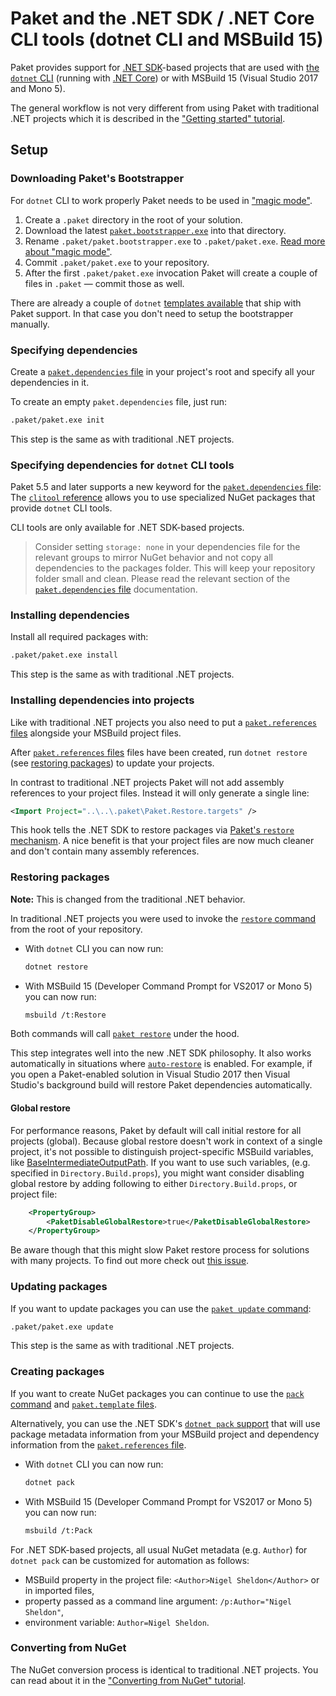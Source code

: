 # Paket and the .NET SDK / .NET Core CLI tools (dotnet CLI and MSBuild 15)

Paket provides support for [.NET SDK](https://github.com/dotnet/sdk)-based
projects that are used with [the `dotnet` CLI](https://github.com/dotnet/cli)
(running with [.NET Core](https://github.com/dotnet/core)) or with MSBuild 15
(Visual Studio 2017 and Mono 5).

The general workflow is not very different from using Paket with traditional
.NET projects which it is described in the
["Getting started" tutorial](getting-started.html).

## Setup

### Downloading Paket's Bootstrapper

For `dotnet` CLI to work properly Paket needs to be used in
["magic mode"](bootstrapper.html#Magic-mode).

1. Create a `.paket` directory in the root of your solution.
1. Download the latest
   [`paket.bootstrapper.exe`](https://github.com/fsprojects/Paket/releases/latest)
   into that directory.
1. Rename `.paket/paket.bootstrapper.exe` to `.paket/paket.exe`.
   [Read more about "magic mode"](bootstrapper.html#Magic-mode).
1. Commit `.paket/paket.exe` to your repository.
1. After the first `.paket/paket.exe` invocation Paket will create a couple of
   files in `.paket` — commit those as well.

There are already a couple of `dotnet` [templates available](https://github.com/dotnet/templating/wiki/Available-templates-for-dotnet-new#f-templates) that ship with Paket
support. In that case you don't need to setup the bootstrapper manually.

### Specifying dependencies

Create a [`paket.dependencies` file](dependencies-file.html) in your project's
root and specify all your dependencies in it.

To create an empty `paket.dependencies` file, just run:

```sh
.paket/paket.exe init
```

This step is the same as with traditional .NET projects.

### Specifying dependencies for `dotnet` CLI tools

Paket 5.5 and later supports a new keyword for the
[`paket.dependencies` file](dependencies-file.html): The
[`clitool` reference](nuget-dependencies.html#Special-case-CLI-tools)
allows you to use specialized NuGet packages that provide `dotnet` CLI tools.

CLI tools are only available for .NET SDK-based projects.

> Consider setting `storage: none` in your dependencies file for the relevant groups to mirror NuGet behavior and
> not copy all dependencies to the packages folder. This will keep your repository folder small and clean.
> Please read the relevant section of the [`paket.dependencies` file](dependencies-file.html) documentation.

### Installing dependencies

Install all required packages with:

```sh
.paket/paket.exe install
```

This step is the same as with traditional .NET projects.

### Installing dependencies into projects

Like with traditional .NET projects you also need to put a
[`paket.references` files](references-files.html) alongside your MSBuild project
files.

After [`paket.references` files](references-files.html) files have been created,
run `dotnet restore` (see
[restoring packages](paket-and-dotnet-cli.html#Restoring-packages)) to update
your projects.

In contrast to traditional .NET projects Paket will not add assembly references
to your project files. Instead it will only generate a single line:

```xml
<Import Project="..\..\.paket\Paket.Restore.targets" />
```

This hook tells the .NET SDK to restore packages via
[Paket's `restore` mechanism](paket-restore.html). A nice benefit is that your
project files are now much cleaner and don't contain many assembly references.

### Restoring packages

**Note:** This is changed from the traditional .NET behavior.

In traditional .NET projects you were used to invoke the
[`restore` command](paket-restore.html) from the root of your repository.

* With `dotnet` CLI you can now run:

  ```sh
  dotnet restore
  ```

* With MSBuild 15 (Developer Command Prompt for VS2017 or Mono 5) you can now
  run:

  ```sh
  msbuild /t:Restore
  ```

Both commands will call [`paket restore`](paket-restore.html) under the hood.

This step integrates well into the new .NET SDK philosophy. It also works
automatically in situations where [`auto-restore`](paket-auto-restore.html) is
enabled. For example, if you open a Paket-enabled solution in Visual Studio 2017
then Visual Studio's background build will restore Paket dependencies
automatically.

#### Global restore

For performance reasons, Paket by default will call initial restore for all projects (global).
Because global restore doesn't work in context of a single project, it's not possible to distinguish project-specific MSBuild variables, like [BaseIntermediateOutputPath](https://docs.microsoft.com/pl-pl/visualstudio/msbuild/common-msbuild-project-properties?view=vs-2017).
If you want to use such variables, (e.g. specified in `Directory.Build.props`), you might want consider disabling global restore by adding following to either `Directory.Build.props`, or project file:

```xml
    <PropertyGroup>
        <PaketDisableGlobalRestore>true</PaketDisableGlobalRestore>
    </PropertyGroup>
```

Be aware though that this might slow Paket restore process for solutions with many projects.
To find out more check out [this issue](https://github.com/fsprojects/Paket/pull/3527).

### Updating packages

If you want to update packages you can use the
[`paket update` command](paket-update.html):

```sh
.paket/paket.exe update
```

This step is the same as with traditional .NET projects.

### Creating packages

If you want to create NuGet packages you can continue to use the
[`pack` command](paket-pack.html) and
[`paket.template` files](template-files.html).

Alternatively, you can use the .NET SDK's
[`dotnet pack` support](https://docs.microsoft.com/en-us/dotnet/core/tools/dotnet-pack)
that will use package metadata information from your MSBuild project and
dependency information from the
[`paket.references` file](references-files.html).

* With `dotnet` CLI you can now run:

  ```sh
  dotnet pack
  ```

* With MSBuild 15 (Developer Command Prompt for VS2017 or Mono 5) you can now
  run:

  ```sh
  msbuild /t:Pack
  ```

For .NET SDK-based projects, all usual NuGet metadata (e.g. `Author`) for
`dotnet pack` can be customized for automation as follows:

* MSBuild property in the project file: `<Author>Nigel Sheldon</Author>` or in
  imported files,
* property passed as a command line argument: `/p:Author="Nigel Sheldon"`,
* environment variable: `Author=Nigel Sheldon`.

### Converting from NuGet

The NuGet conversion process is identical to traditional .NET projects. You can
read about it in the
["Converting from NuGet" tutorial](convert-from-nuget-tutorial.html).
